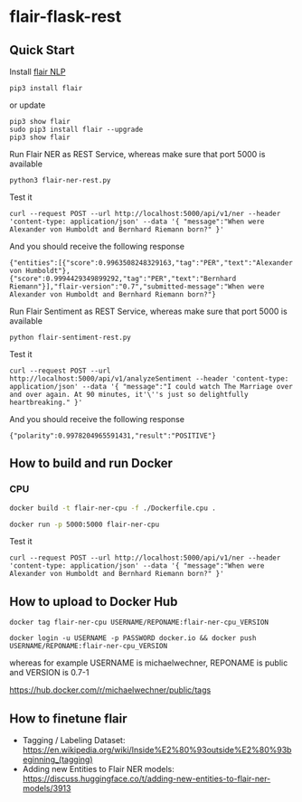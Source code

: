 # flair-flask-rest

## Quick Start

Install [flair NLP](https://github.com/flairNLP/flair)

```
pip3 install flair
```

or update

```
pip3 show flair
sudo pip3 install flair --upgrade
pip3 show flair
```

Run Flair NER as REST Service, whereas make sure that port 5000 is available

```
python3 flair-ner-rest.py
```

Test it

```
curl --request POST --url http://localhost:5000/api/v1/ner --header 'content-type: application/json' --data '{ "message":"When were Alexander von Humboldt and Bernhard Riemann born?" }'
```

And you should receive the following response

```
{"entities":[{"score":0.9963508248329163,"tag":"PER","text":"Alexander von Humboldt"},{"score":0.9994429349899292,"tag":"PER","text":"Bernhard Riemann"}],"flair-version":"0.7","submitted-message":"When were Alexander von Humboldt and Bernhard Riemann born?"}
```

Run Flair Sentiment as REST Service, whereas make sure that port 5000 is available

```
python flair-sentiment-rest.py
```

Test it

```
curl --request POST --url http://localhost:5000/api/v1/analyzeSentiment --header 'content-type: application/json' --data '{ "message":"I could watch The Marriage over and over again. At 90 minutes, it'\''s just so delightfully heartbreaking." }'
```

And you should receive the following response

```
{"polarity":0.9978204965591431,"result":"POSITIVE"}
```

## How to build and run Docker

### CPU

```bash
docker build -t flair-ner-cpu -f ./Dockerfile.cpu .
```

```bash
docker run -p 5000:5000 flair-ner-cpu
```

Test it

```
curl --request POST --url http://localhost:5000/api/v1/ner --header 'content-type: application/json' --data '{ "message":"When were Alexander von Humboldt and Bernhard Riemann born?" }'
```

## How to upload to Docker Hub

```
docker tag flair-ner-cpu USERNAME/REPONAME:flair-ner-cpu_VERSION
```

```
docker login -u USERNAME -p PASSWORD docker.io && docker push USERNAME/REPONAME:flair-ner-cpu_VERSION
```

whereas for example USERNAME is michaelwechner, REPONAME is public and VERSION is 0.7-1

https://hub.docker.com/r/michaelwechner/public/tags

## How to finetune flair

- Tagging / Labeling Dataset: https://en.wikipedia.org/wiki/Inside%E2%80%93outside%E2%80%93beginning_(tagging)
- Adding new Entities to Flair NER models: https://discuss.huggingface.co/t/adding-new-entities-to-flair-ner-models/3913
